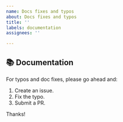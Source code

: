 ```yaml
---
name: Docs fixes and typos
about: Docs fixes and typos
title: ''
labels: documentation
assignees: ''

---
```


## 📚 Documentation

For typos and doc fixes, please go ahead and:

1. Create an issue.
2. Fix the typo.   
3. Submit a PR.

Thanks!
